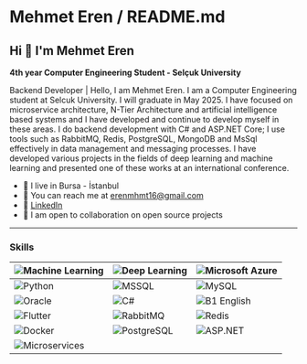 # Mehmet Eren / README.md

## Hi 👋 I'm Mehmet Eren

**4th year Computer Engineering Student - Selçuk University**

Backend Developer | 
Hello, I am Mehmet Eren. I am a Computer Engineering student at Selcuk University. I will graduate in May 2025. I have focused on microservice architecture, N-Tier Architecture and artificial intelligence based systems and I have developed and continue to develop myself in these areas. I do backend development with C# and ASP.NET Core; I use tools such as RabbitMQ, Redis, PostgreSQL, MongoDB and MsSql effectively in data management and messaging processes. I have developed various projects in the fields of deep learning and machine learning and presented one of these works at an international conference.

- 📍 I live in Bursa - İstanbul 
- 📧 You can reach me at [erenmhmt16@gmail.com](mailto:erenmhmt16@gmail.com)  
- 🔗 [LinkedIn](https://www.linkedin.com/in/mehmet-eren-48644128b/)  
- 🤝 I am open to collaboration on open source projects  

---

### Skills  

| ![Machine Learning](https://img.shields.io/badge/-Machine%20Learning-102230?logo=google&logoColor=white) | ![Deep Learning](https://img.shields.io/badge/-Deep%20Learning-00599C?logo=numpy&logoColor=white) | ![Microsoft Azure](https://img.shields.io/badge/-Microsoft%20Azure-0089D6?logo=microsoft-azure&logoColor=white) |  
|---|---|---|  
| ![Python](https://img.shields.io/badge/-Python-3776AB?logo=python&logoColor=white) | ![MSSQL](https://img.shields.io/badge/-MSSQL-CC2927?logo=microsoft-sql-server&logoColor=white) | ![MySQL](https://img.shields.io/badge/-MySQL-4479A1?logo=mysql&logoColor=white) |  
| ![Oracle](https://img.shields.io/badge/-Oracle-F80000?logo=oracle&logoColor=white) | ![C#](https://img.shields.io/badge/-C%23-239120?logo=c-sharp&logoColor=white) | ![B1 English](https://img.shields.io/badge/-B1%20English-0078D4?logo=translate&logoColor=white) |  
| ![Flutter](https://img.shields.io/badge/-Flutter-02569B?logo=flutter&logoColor=white) | ![RabbitMQ](https://img.shields.io/badge/-RabbitMQ-FF6600?logo=rabbitmq&logoColor=white) | ![Redis](https://img.shields.io/badge/-Redis-DC382D?logo=redis&logoColor=white) |  
| ![Docker](https://img.shields.io/badge/-Docker-2496ED?logo=docker&logoColor=white) | ![PostgreSQL](https://img.shields.io/badge/-PostgreSQL-336791?logo=postgresql&logoColor=white) | ![ASP.NET](https://img.shields.io/badge/-ASP.NET-5C2D91?logo=dotnet&logoColor=white) |  
| ![Microservices](https://img.shields.io/badge/-Microservices-000000?logo=microgen&logoColor=white) |  |  |  
